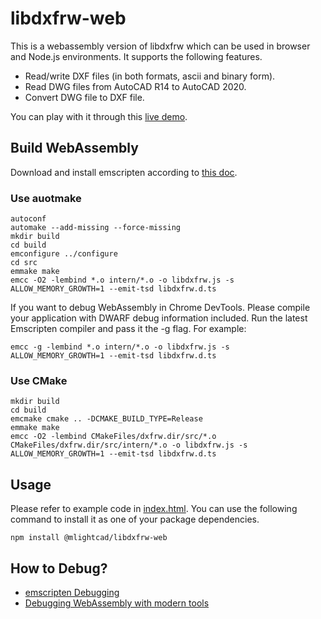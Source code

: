 # libdxfrw-web

This is a webassembly version of libdxfrw which can be used in browser and Node.js environments. It supports the following features.

- Read/write DXF files (in both formats, ascii and binary form).
- Read DWG files from AutoCAD R14 to AutoCAD 2020.
- Convert DWG file to DXF file.

You can play with it through this [live demo](https://mlight-lee.github.io/libdxfrw/).

## Build WebAssembly

Download and install emscripten according to [this doc](https://emscripten.org/docs/getting_started/downloads.html).

### Use auotmake

```
autoconf
automake --add-missing --force-missing
mkdir build
cd build
emconfigure ../configure
cd src
emmake make
emcc -O2 -lembind *.o intern/*.o -o libdxfrw.js -s ALLOW_MEMORY_GROWTH=1 --emit-tsd libdxfrw.d.ts
```

If you want to debug WebAssembly in Chrome DevTools. Please compile your application with DWARF debug information included. Run the latest Emscripten compiler and pass it the -g flag. For example:

```
emcc -g -lembind *.o intern/*.o -o libdxfrw.js -s ALLOW_MEMORY_GROWTH=1 --emit-tsd libdxfrw.d.ts
```

### Use CMake

```
mkdir build
cd build
emcmake cmake .. -DCMAKE_BUILD_TYPE=Release
emmake make
emcc -O2 -lembind CMakeFiles/dxfrw.dir/src/*.o CMakeFiles/dxfrw.dir/src/intern/*.o -o libdxfrw.js -s ALLOW_MEMORY_GROWTH=1 --emit-tsd libdxfrw.d.ts
```

## Usage

Please refer to example code in [index.html](./dist/index.html). You can use the following command to install it as one of your package dependencies. 

```
npm install @mlightcad/libdxfrw-web
```

## How to Debug?

- [emscripten Debugging](https://emscripten.org/docs/porting/Debugging.html)
- [Debugging WebAssembly with modern tools](https://developer.chrome.com/blog/wasm-debugging-2020/)
